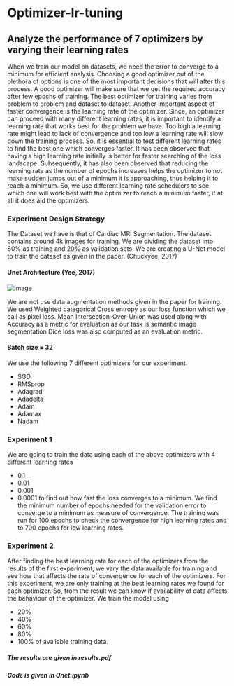 # Optimizer-lr-tuning
## Analyze the performance of 7 optimizers by varying their learning rates 

When we train our model on datasets, we need the error to converge to a minimum for efficient analysis. Choosing a good optimizer out of the plethora of options is one of the most important decisions that will after this process. A good optimizer will make sure that we get the required accuracy after few epochs of training. The best optimizer for training varies from problem to problem and dataset to dataset. Another important aspect of faster convergence is the learning rate of the optimizer. Since, an optimizer can proceed with many different learning rates, it is important to identify a learning rate that works best for the problem we have. Too high a learning rate might lead to lack of convergence and too low a learning rate will slow down the training process. So, it is essential to test different learning rates to find the best one which converges faster. 
It has been observed that having a high learning rate initially is better for faster searching of the loss landscape. Subsequently, it has also been observed that reducing the learning rate as the number of epochs increases helps the optimizer to not make sudden jumps out of a minimum it is approaching, thus helping it to reach a minimum. So, we use different learning rate schedulers to see which one will work best with the optimizer to reach a minimum faster, if at all it does aid the optimizers.

### Experiment Design Strategy
The Dataset we have is that of Cardiac MRI Segmentation. The dataset contains around 4k images for training. We are dividing the dataset into 80% as training and 20% as validation sets. 
We are creating a U-Net model to train the dataset as given in the paper. (Chuckyee, 2017)
#### Unet Architecture (Yee, 2017)
![image](https://user-images.githubusercontent.com/15833382/102724910-f30ee000-4338-11eb-8705-5c9af9256153.png)

We are not use data augmentation methods given in the paper for training.
We used Weighted categorical Cross entropy as our loss function which we call as pixel loss.
Mean Intersection-Over-Union was used along with Accuracy as a metric for evaluation as our task is semantic image segmentation
Dice loss was also computed as an evaluation metric.
#### Batch size = 32
We use the following 7 different optimizers for our experiment. 
- SGD 
- RMSprop 
- Adagrad 
- Adadelta
- Adam
- Adamax
- Nadam
### Experiment 1
We are going to train the data using each of the above optimizers with 4 different learning rates
- 0.1 
- 0.01
- 0.001
- 0.0001
to find out how fast the loss converges to a minimum. 
We find the minimum number of epochs needed for the validation error to converge to a minimum as measure of convergence.
The training was run for 100 epochs to check the convergence for high learning rates and to 700 epochs for low learning rates.
### Experiment 2
After finding the best learning rate for each of the optimizers from the results of the first experiment, we vary the data available for training and see how that affects the rate of convergence for each of the optimizers.
For this experiment, we are only training at the best learning rates we found for each optimizer. So, from the result we can know if availability of data affects the behaviour of the optimizer.
We train the model using
- 20% 
- 40% 
- 60% 
- 80%
- 100%
of available training data.

##### The results are given in results.pdf
##### Code is given in Unet.ipynb









